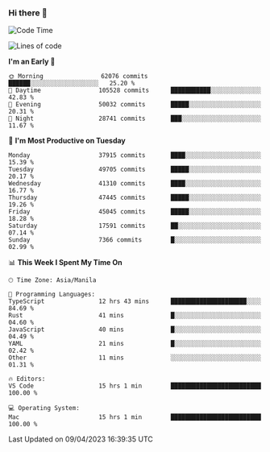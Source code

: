 ### Hi there 👋

<!--START_SECTION:waka-->
![Code Time](http://img.shields.io/badge/Code%20Time-3%2C815%20hrs%2019%20mins-blue)

![Lines of code](https://img.shields.io/badge/From%20Hello%20World%20I%27ve%20Written-99.8%20million%20lines%20of%20code-blue)

**I'm an Early 🐤** 

```text
🌞 Morning                62076 commits       ██████░░░░░░░░░░░░░░░░░░░   25.20 % 
🌆 Daytime                105528 commits      ███████████░░░░░░░░░░░░░░   42.83 % 
🌃 Evening                50032 commits       █████░░░░░░░░░░░░░░░░░░░░   20.31 % 
🌙 Night                  28741 commits       ███░░░░░░░░░░░░░░░░░░░░░░   11.67 % 
```
📅 **I'm Most Productive on Tuesday** 

```text
Monday                   37915 commits       ████░░░░░░░░░░░░░░░░░░░░░   15.39 % 
Tuesday                  49705 commits       █████░░░░░░░░░░░░░░░░░░░░   20.17 % 
Wednesday                41310 commits       ████░░░░░░░░░░░░░░░░░░░░░   16.77 % 
Thursday                 47445 commits       █████░░░░░░░░░░░░░░░░░░░░   19.26 % 
Friday                   45045 commits       █████░░░░░░░░░░░░░░░░░░░░   18.28 % 
Saturday                 17591 commits       ██░░░░░░░░░░░░░░░░░░░░░░░   07.14 % 
Sunday                   7366 commits        █░░░░░░░░░░░░░░░░░░░░░░░░   02.99 % 
```


📊 **This Week I Spent My Time On** 

```text
🕑︎ Time Zone: Asia/Manila

💬 Programming Languages: 
TypeScript               12 hrs 43 mins      █████████████████████░░░░   84.69 % 
Rust                     41 mins             █░░░░░░░░░░░░░░░░░░░░░░░░   04.60 % 
JavaScript               40 mins             █░░░░░░░░░░░░░░░░░░░░░░░░   04.49 % 
YAML                     21 mins             █░░░░░░░░░░░░░░░░░░░░░░░░   02.42 % 
Other                    11 mins             ░░░░░░░░░░░░░░░░░░░░░░░░░   01.31 % 

🔥 Editors: 
VS Code                  15 hrs 1 min        █████████████████████████   100.00 % 

💻 Operating System: 
Mac                      15 hrs 1 min        █████████████████████████   100.00 % 
```


 Last Updated on 09/04/2023 16:39:35 UTC
<!--END_SECTION:waka-->


<!--
**rad182/rad182** is a ✨ _special_ ✨ repository because its `README.md` (this file) appears on your GitHub profile.

Here are some ideas to get you started:

- 🔭 I’m currently working on ...
- 🌱 I’m currently learning ...
- 👯 I’m looking to collaborate on ...
- 🤔 I’m looking for help with ...
- 💬 Ask me about ...
- 📫 How to reach me: ...
- 😄 Pronouns: ...
- ⚡ Fun fact: ...
-->
